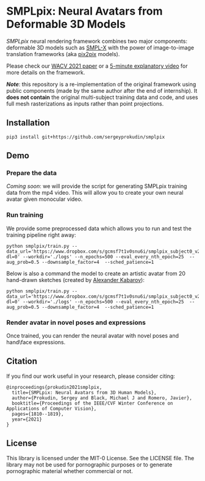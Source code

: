 # SMPLpix: Neural Avatars from Deformable 3D Models

*SMPLpix* neural rendering framework combines two major components: deformable 3D models such as [SMPL-X](https://smpl-x.is.tue.mpg.de/)
with the power of image-to-image translation frameworks (aka [pix2pix](https://phillipi.github.io/pix2pix/) models).

Please check our [WACV 2021 paper](https://arxiv.org/abs/2008.06872) or a [5-minute explanatory video](https://www.youtube.com/watch?v=JY9t4xUAouk) for more details on the framework. 

_**Note**_: this repository is a re-implementation of the original framework using public components (made by the same author after the end of internship).
It **does not contain** the original multi-subject training data and code, and uses full mesh rasterizations as inputs rather than point projections.

## Installation

```
pip3 install git+https://github.com/sergeyprokudin/smplpix
```

## Demo

### Prepare the data

_Coming soon_: we will provide the script for generating SMPLpix training data from the mp4 video. This will allow you 
to create your own neural avatar given monocular video.

### Run training

We provide some preprocessed data which allows you to run and test the training pipeline right away:

```
python smplpix/train.py --data_url='https://www.dropbox.com/s/gcmsf7t1v0snu6i/smplpix_subject0_v2.zip?dl=0' --workdir='./logs' --n_epochs=500 --eval_every_nth_epoch=25  --aug_prob=0.5 --downsample_factor=4  --sched_patience=1
```

Below is also a command the model to create an artistic avatar from 20 hand-drawn sketches (created by [Alexander Kabarov](blackocher@gmail.com)):

```
python smplpix/train.py --data_url='https://www.dropbox.com/s/gcmsf7t1v0snu6i/smplpix_subject0_v2.zip?dl=0' --workdir='./logs' --n_epochs=500 --eval_every_nth_epoch=25  --aug_prob=0.5 --downsample_factor=4  --sched_patience=1
```

### Render avatar in novel poses and expressions

Once trained, you can render the neural avatar with novel poses and hand\face expressions.

## Citation

If you find our work useful in your research, please consider citing:
```
@inproceedings{prokudin2021smplpix,
  title={SMPLpix: Neural Avatars from 3D Human Models},
  author={Prokudin, Sergey and Black, Michael J and Romero, Javier},
  booktitle={Proceedings of the IEEE/CVF Winter Conference on Applications of Computer Vision},
  pages={1810--1819},
  year={2021}
}
```

## License

This library is licensed under the MIT-0 License. See the LICENSE file. The library may not be used for pornographic purposes or to generate pornographic material whether commercial or not.

